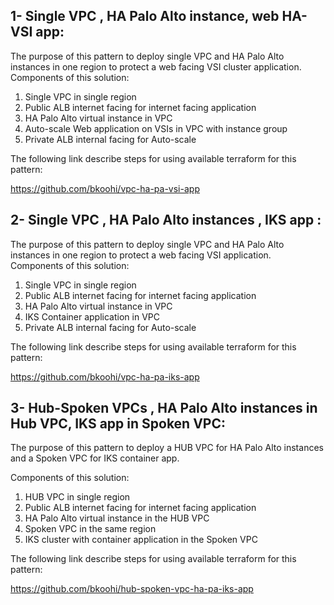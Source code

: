 
## 1- Single VPC , HA Palo Alto instance, web HA-VSI app:
The purpose of this pattern to deploy single VPC and HA Palo Alto instances in one region to protect a web facing VSI cluster application.
Components of this solution:
1. Single VPC in single region
2. Public ALB internet facing for internet facing application
3. HA Palo Alto virtual instance in VPC
4. Auto-scale Web application on VSIs in VPC with instance group
5. Private ALB internal facing for Auto-scale

The following link describe steps for using available terraform for this pattern:

https://github.com/bkoohi/vpc-ha-pa-vsi-app

## 2- Single VPC , HA Palo Alto instances , IKS app :
The purpose of this pattern to deploy single VPC and HA Palo Alto instances in one region to protect a web facing VSI application.
Components of this solution:
1. Single VPC in single region
2. Public ALB internet facing for internet facing application
3. HA Palo Alto virtual instance in VPC
4. IKS Container application in VPC 
5. Private ALB internal facing for Auto-scale

The following link describe steps for using available terraform for this pattern:

https://github.com/bkoohi/vpc-ha-pa-iks-app


## 3- Hub-Spoken VPCs , HA Palo Alto instances in Hub VPC, IKS app in Spoken VPC:
The purpose of this pattern to deploy a HUB VPC for HA Palo Alto instances and a Spoken VPC for IKS container app. 

Components of this solution:
1. HUB VPC in single region
2. Public ALB internet facing for internet facing application
3. HA Palo Alto virtual instance in the HUB VPC
4. Spoken VPC in the same region 
5. IKS cluster with container application in the Spoken VPC 

The following link describe steps for using available terraform for this pattern:

https://github.com/bkoohi/hub-spoken-vpc-ha-pa-iks-app
